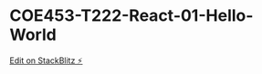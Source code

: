 # COE453-T222-React-01-Hello-World

[Edit on StackBlitz ⚡️](https://stackblitz.com/edit/web-platform-e99qqe)